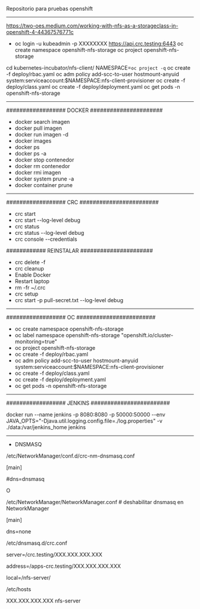 Repositorio para pruebas openshift

------------------------------------------------------------------------------------------------
https://two-oes.medium.com/working-with-nfs-as-a-storageclass-in-openshift-4-44367576771c

- oc login -u kubeadmin -p XXXXXXXX https://api.crc.testing:6443
oc create namespace openshift-nfs-storage
oc project openshift-nfs-storage
 
cd kubernetes-incubator/nfs-client/
NAMESPACE=`oc project -q`
oc create -f deploy/rbac.yaml
oc adm policy add-scc-to-user hostmount-anyuid system:serviceaccount:$NAMESPACE:nfs-client-provisioner
oc create -f deploy/class.yaml 
oc create -f deploy/deployment.yaml
oc get pods -n openshift-nfs-storage

------------------------------------------------------------------------------------------------
################## DOCKER ######################
- docker search imagen
- docker pull imagen
- docker run imagen -d
- docker images
- docker ps
- docker ps -a
- docker stop contenedor
- docker rm contenedor
- docker rmi imagen
- docker system prune -a
- docker container prune
------------------------------------------------------------------------------------------------
################## CRC ########################
- crc start
- crc start --log-level debug
- crc status
- crc status --log-level debug
- crc console --credentials

############ REINSTALAR ######################
- crc delete -f
- crc cleanup
- Enable Docker
- Restart laptop
- rm -fr ~/.crc
- crc setup
- crc start -p pull-secret.txt --log-level debug
------------------------------------------------------------------------------------------------
################## OC ########################
- oc create namespace openshift-nfs-storage
- oc label namespace openshift-nfs-storage "openshift.io/cluster-monitoring=true"
- oc project openshift-nfs-storage
- oc create -f deploy/rbac.yaml
- oc adm policy add-scc-to-user hostmount-anyuid system:serviceaccount:$NAMESPACE:nfs-client-provisioner
- oc create -f deploy/class.yaml 
- oc create -f deploy/deployment.yaml
- oc get pods -n openshift-nfs-storage

------------------------------------------------------------------------------------------------
################## JENKINS ########################

docker run --name jenkins -p 8080:8080 -p 50000:50000 --env JAVA_OPTS="-Djava.util.logging.config.file=./log.properties" -v ./data:/var/jenkins_home jenkins

-------------------------------------------------------------------------------------------------

- DNSMASQ

/etc/NetworkManager/conf.d/crc-nm-dnsmasq.conf

[main]

#dns=dnsmasq


O

/etc/NetworkManager/NetworkManager.conf # deshabilitar dnsmasq en NetworkManager

[main]

dns=none




/etc/dnsmasq.d/crc.conf 

server=/crc.testing/XXX.XXX.XXX.XXX

address=/apps-crc.testing/XXX.XXX.XXX.XXX

local=/nfs-server/


/etc/hosts

XXX.XXX.XXX.XXX nfs-server

